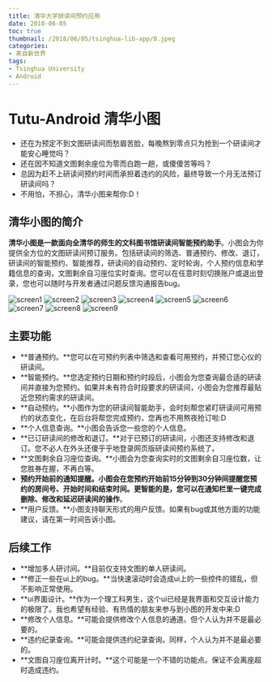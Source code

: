 ```yaml
---
title: 清华大学研读间预约应用
date: 2018-06-05
toc: true
thumbnail: /2018/06/05/tsinghua-lib-app/0.jpeg
categories: 
- 来自新世界
tags:
- Tsinghua University
- Android
---
```

# Tutu-Android 清华小图

- 还在为预定不到文图研读间而愁眉苦脸，每晚熬到零点只为抢到一个研读间才能安心睡觉吗？
- 还在因不知道文图剩余座位为零而白跑一趟，或傻傻苦等吗？
- 总因为赶不上研读间预约时间而承担着违约的风险，最终导致一个月无法预订研读间吗？
- 不用怕，不担心，清华小图来帮你:D！

## 清华小图的简介

**清华小图是一款面向全清华的师生的文科图书馆研读间智能预约助手**。小图会为你提供全方位的文图研读间预订服务。包括研读间的筛选、普通预约、修改、退订，研读间的智能预约、智能推荐，研读间的自动预约、定时轮询，个人预约信息和学籍信息的查询，文图剩余自习座位实时查询。您可以在任意时刻切换账户或退出登录，您也可以随时与开发者通过问题反馈沟通报告bug。

<!--more-->

![screen1](/2018/06/05/tsinghua-lib-app/1.jpg)
![screen2](/2018/06/05/tsinghua-lib-app/2.jpg)
![screen3](/2018/06/05/tsinghua-lib-app/3.jpg)
![screen4](/2018/06/05/tsinghua-lib-app/4.jpg)
![screen5](/2018/06/05/tsinghua-lib-app/5.jpg)
![screen6](/2018/06/05/tsinghua-lib-app/6.jpg)
![screen7](/2018/06/05/tsinghua-lib-app/7.jpg)
![screen8](/2018/06/05/tsinghua-lib-app/8.jpg)
![screen9](/2018/06/05/tsinghua-lib-app/9.jpg)

## 主要功能

* **普通预约。**您可以在可预约列表中筛选和查看可用预约，并预订您心仪的研读间。
* **智能预约。**您选定预约日期和预约时段后，小图会为您查询最合适的研读间并直接为您预约。如果并未有符合时段要求的研读间，小图会为您推荐最贴近您预约需求的研读间。
* **自动预约。**小图作为您的研读间智能助手，会时刻帮您紧盯研读间可用预约的状态变化，在后台将帮您完成预约，您再也不用熬夜抢订啦:D
* **个人信息查询。**小图会告诉您一些您的个人信息。
* **已订研读间的修改和退订。**对于已预订的研读间，小图还支持修改和退订。您不必人在外头还傻乎乎地登录网页版研读间预约系统了。
* **文图剩余自习座位查询。**小图会为您查询实时的文图剩余自习座位数，让您胜券在握，不再白等。
* **预约开始前的通知提醒。**小图会在您预约开始前15分钟到30分钟间提醒您预约的房间号、开始时间和结束时间。更智能的是，您可以**在通知栏里一键完成删除、修改和延迟研读间的操作**。
* **用户反馈。**小图支持聊天形式的用户反馈。如果有bug或其他方面的功能建议，请在第一时间告诉小图。

## 后续工作

* **增加多人研讨间。**目前仅支持文图的单人研读间。
* **修正一些在ui上的bug。**当快速滚动时会造成ui上的一些控件的错乱，但不影响正常使用。
* **ui界面设计。**作为一个理工科男生，这个ui已经是我界面和交互设计能力的极限了。我也希望有经验、有热情的朋友来参与到小图的开发中来:D
* **修改个人信息。**可能会提供修改个人信息的通道。但个人认为并不是最必要的。
* **违约纪录查询。**可能会提供违约纪录查询。同样，个人认为并不是最必要的。
* **文图自习座位离开计时。**这个可能是一个不错的功能点。保证不会离座超时造成违约。

